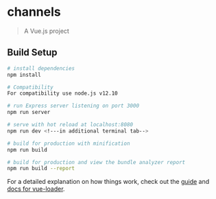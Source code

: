 # channels

> A Vue.js project

## Build Setup

``` bash
# install dependencies
npm install

# Compatibility
For compatibility use node.js v12.10

# run Express server listening on port 3000
npm run server

# serve with hot reload at localhost:8080
npm run dev <!---in additional terminal tab-->

# build for production with minification
npm run build

# build for production and view the bundle analyzer report
npm run build --report
```

For a detailed explanation on how things work, check out the [guide](http://vuejs-templates.github.io/webpack/) and [docs for vue-loader](http://vuejs.github.io/vue-loader).
